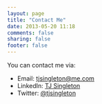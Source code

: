 ```yaml
---
layout: page
title: "Contact Me"
date: 2013-05-20 11:18
comments: false
sharing: false
footer: false
---
```


You can contact me via:

* Email: [tjsingleton@me.com](mailto:tjsingleton@me.com)
* LinkedIn: [TJ Singleton](http://www.linkedin.com/in/tjsingleton)
* Twitter: [@tjsingleton](https://twitter.com/tjsingleton)
